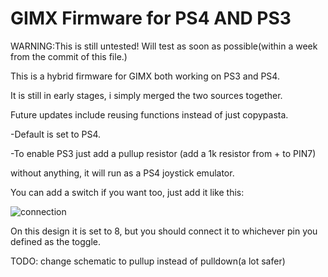 GIMX Firmware for PS4 AND PS3
====
WARNING:This is still untested! Will test as soon as possible(within a week from the commit of this file.)

This is a hybrid firmware for GIMX both working on PS3 and PS4.

It is still in early stages, i simply merged the two sources together.

Future updates include reusing functions instead of just copypasta.

-Default is set to PS4. 

-To enable PS3 just add a pullup resistor (add a 1k resistor from + to PIN7)
 
 without anything, it will run as a PS4 joystick emulator.
 
 You can add a switch if you want too, just add it like this:
 
![connection](http://www.gammon.com.au/images/Arduino/SwitchesTutorial/switch_tutorial2.png)

On this design it is set to 8, but you should connect it to whichever pin you defined as the toggle.

TODO: change schematic to pullup instead of pulldown(a lot safer)

